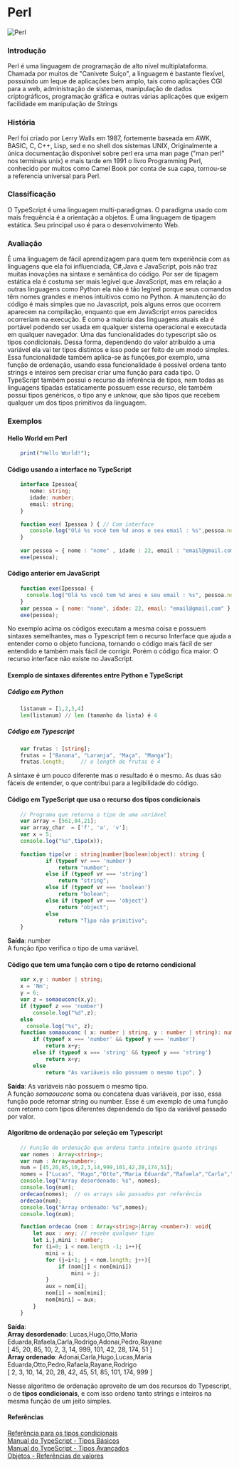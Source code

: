 # Perl
![Perl](http://www.w3big.com/perl/0020_999_1373967199_perl_256.png)

### Introdução
Perl é uma linguagem de programação de alto nível multiplataforma. Chamada por muitos de "Canivete Suíço", a linguagem é bastante flexível, possuindo um leque de aplicações bem amplo, tais como aplicações CGI para a web, administração de sistemas, manipulação de dados criptográficos, programação gráfica e outras várias aplicações que exigem facilidade em manipulação de Strings
### História
Perl foi criado por Lerry Walls em 1987, fortemente baseada em AWK, BASIC, C, C++, Lisp, sed e no shell dos sistemas UNIX, Originalmente a única documentação disponivel sobre perl era uma man page ("man perl" nos terminais unix) e mais tarde em 1991 o livro Programming Perl, conhecido por muitos como Camel Book por conta de sua capa, tornou-se a referencia universal para Perl.
### Classificação
O TypeScript é uma linguagem multi-paradigmas. O paradigma usado com mais frequência é a orientação a objetos.
É uma linguagem de tipagem estática. Seu principal uso é para o desenvolvimento Web.
### Avaliação
É uma linguagem de fácil aprendizagem para quem tem experiência com as linguagens que ela foi influenciada, C#,Java e JavaScript, pois não traz muitas inovações na sintaxe e semântica do código. Por ser de tipagem estática ela é costuma ser mais legível que JavaScript, mas em relação a outras linguagens como Python ela não é tão legível porque seus comandos têm nomes grandes e menos intuitivos como no Python.
A manutenção do código é mais simples que no Javascript, pois alguns erros que ocorrem aparecem na compilação, enquanto que em JavaScript erros parecidos ocorreriam na execução.
E como a maioria das linguagens atuais ela é portável podendo ser usada em qualquer sistema operacional e executada em qualquer navegador.
Uma das funcionalidades do typescript são os tipos condicionais.
Dessa forma, dependendo do valor atribuído a uma variável ela vai ter tipos distintos e isso pode ser feito de um modo simples.
Essa funcionalidade também aplica-se às funções,por exemplo, uma função de ordenação, 
usando essa funcionalidade é possível ordena tanto strings e inteiros sem precisar criar uma função para cada tipo. 
O TypeScript também possui o recurso da inferência de tipos, nem todas as linguagens tipadas estaticamente possuem esse recurso, ele também possui tipos genéricos, o tipo any e unknow, que são tipos que recebem qualquer um dos tipos primitivos da linguagem.
### Exemplos 
#### Hello World em Perl
```pl
    print("Hello World!");
```
#### Código usando a interface no TypeScript
```ts
    interface Ipessoa{
       nome: string;
       idade: number;
       email: string;
    }
    
    function exe( Ipessoa ) { // Com interface
       console.log("Olá %s você tem %d anos e seu email : %s",pessoa.nome, pessoa.idade, pessoa.email);
    }
 
    var pessoa = { nome : "nome" , idade : 22, email : "email@gmail.com"};
    exe(pessoa);
```    
#### Código anterior em JavaScript
```js
    function exe(Ipessoa) {
      console.log("Olá %s você tem %d anos e seu email : %s", pessoa.nome, pessoa.idade, pessoa.email);
    }
    var pessoa = { nome: "nome", idade: 22, email: "email@gmail.com" };
    exe(pessoa);
```    
No exemplo acima os códigos executam a mesma coisa e possuem sintaxes semelhantes, mas o Typescript tem o recurso Interface que ajuda a entender como o objeto funciona, tornando o código mais fácil de ser entendido e também mais fácil de corrigir. Porém o código fica maior. O recurso interface não existe no JavaScript.
#### Exemplo de sintaxes diferentes entre Python e TypeScript
##### Código em Python
```py
    listanum = [1,2,3,4]
    len(listanum) // len (tamanho da lista) é 4
```
##### Código em Typescript
```ts
    var frutas : [string];
    frutas = ["Banana", "Laranja", "Maça", "Manga"];
    frutas.length;     // o length de frutas é 4
```    
A sintaxe é um pouco diferente mas o resultado é o mesmo. As duas são fáceis de entender, o que contribui para a legibilidade do código.
#### Código em TypeScript que usa o recurso dos tipos condicionais
```ts
    // Programa que retorna o tipo de uma variável
    var array = [561,84,21];
    var array_char  = ['f', 'a', 'v'];
    var x = 5;
    console.log("%s",tipo(x));
 
    function tipo(vr : string|number|boolean|object): string {
            if (typeof vr === 'number')
                return "number";
            else if (typeof vr === 'string')
                return "string";
            else if (typeof vr === 'boolean')
                return "bolean";
            else if (typeof vr === 'object')
                return "object";
            else
                return "Tipo não primitivo";
    }
```    
**Saída**: number  
A função *tipo* verifica o tipo de uma variável.   
#### Código que tem uma função com o tipo de retorno condicional
```ts
    var x,y : number | string;
    x = 'Nm';
    y = 6;
    var z = somaouconc(x,y);
    if (typeof z === 'number')
        console.log("%d",z);
    else
      console.log("%s", z);
    function somaouconc ( x: number | string, y : number | string): number|string{
        if (typeof x === 'number' && typeof y === 'number')
            return x+y;
        else if (typeof x === 'string' && typeof y === 'string')
            return x+y;
        else
            return "As variáveis não possuem o mesmo tipo"; }
```
**Saída**: As variáveis não possuem o mesmo tipo.  
A função *somaouconc*  soma ou concatena duas variáveis, por isso, essa função pode retornar string ou number. Esse é um exemplo de uma função com retorno com tipos diferentes dependendo do tipo da variável passado por valor.    
#### Algoritmo de ordenação por seleção em Typescript
```ts
    // Função de ordenação que ordena tanto inteiro quanto strings
    var nomes : Array<string>;
    var num : Array<number>;
    num = [45,20,85,10,2,3,14,999,101,42,28,174,51];
    nomes = ["Lucas", "Hugo","Otto","Maria Eduarda","Rafaela","Carla","Rodrigo","Adonai","Pedro","Rayane"];
    console.log("Array desordenado: %s", nomes);
    console.log(num); 
    ordecao(nomes);  // os arrays são passados por referência
    ordecao(num);
    console.log("Array ordenado: %s",nomes);
    console.log(num);

    function ordecao (nom : Array<string>|Array <number>): void{
        let aux : any; // recebe qualquer tipo
        let i,j,mini : number;
        for (i=0; i < nom.length -1; i++){
            mini = i;
            for (j=i+1; j < nom.length; j++){
                if (nom[j] < nom[mini])
                    mini = j;          
            }
            aux = nom[i];
            nom[i] = nom[mini];
            nom[mini] = aux;
        }
    } 
```
**Saída**:  
**Array desordenado**: Lucas,Hugo,Otto,Maria Eduarda,Rafaela,Carla,Rodrigo,Adonai,Pedro,Rayane  
                   [ 45, 20, 85, 10, 2, 3, 14, 999, 101, 42, 28, 174, 51 ]  
**Array ordenado**: Adonai,Carla,Hugo,Lucas,Maria Eduarda,Otto,Pedro,Rafaela,Rayane,Rodrigo  
                   [ 2, 3, 10, 14, 20, 28, 42, 45, 51, 85, 101, 174, 999 ]  

Nesse algoritmo de ordenação aproveito de um dos recursos do Typescript, o de **tipos condicionais**, e com isso ordeno tanto strings e inteiros na mesma função de um jeito simples.  
#### Referências
[Referência para os tipos condicionais](https://artsy.github.io/blog/2018/11/21/conditional-types-in-typescript/)  
[Manual do TypeScript - Tipos Básicos](https://www.typescriptlang.org/docs/handbook/basic-types.html)  
[Manual do TypeScript - Tipos Avançados](https://www.typescriptlang.org/docs/handbook/advanced-types.html)  
[Objetos - Referências de valores](https://blog.da2k.com.br/2017/01/25/objetos-referencias-de-valores-em-javascript/)  

